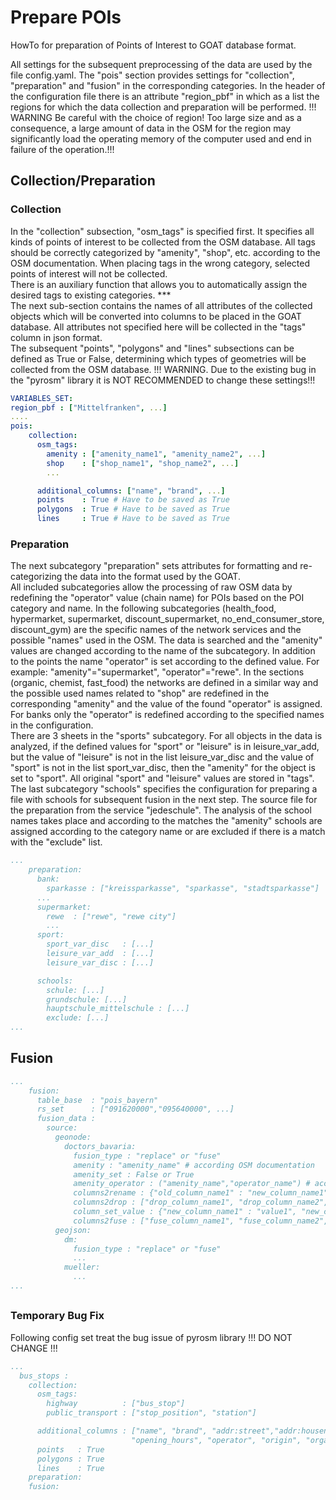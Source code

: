 # Prepare POIs
HowTo for preparation of Points of Interest to GOAT database format.  
  
All settings for the subsequent preprocessing of the data are used by the file config.yaml. The "pois" section provides settings for "collection", "preparation" and "fusion" in the corresponding categories. 
In the header of the configuration file there is an attribute "region_pbf" in which as a list the regions for which the data collection and preparation will be performed. 
!!! WARNING Be careful with the choice of region! Too large size and as a consequence, a large amount of data in the OSM for the region may significantly load the operating memory of the computer used and end in failure of the operation.!!!  
## Collection/Preparation
### Collection
In the "collection" subsection, "osm_tags" is specified first. It specifies all kinds of points of interest to be collected from the OSM database. All tags should be correctly categorized by "amenity", "shop", etc. according to the OSM documentation. When placing tags in the wrong category, selected points of interest will not be collected.  
There is an auxiliary function that allows you to automatically assign the desired tags to existing categories. ***  
The next sub-section contains the names of all attributes of the collected objects which will be converted into columns to be placed in the GOAT database. All attributes not specified here will be collected in the "tags" column in json format.  
The subsequent "points", "polygons" and "lines" subsections can be defined as True or False, determining which types of geometries will be collected from the OSM database. !!! WARNING. Due to the existing bug in the "pyrosm" library it is NOT RECOMMENDED to change these settings!!! 
```yaml
VARIABLES_SET:
region_pbf : ["Mittelfranken", ...]
....
pois: 
    collection:
      osm_tags:
        amenity : ["amenity_name1", "amenity_name2", ...]
        shop    : ["shop_name1", "shop_name2", ...]
        ...

      additional_columns: ["name", "brand", ...]
      points    : True # Have to be saved as True
      polygons  : True # Have to be saved as True
      lines     : True # Have to be saved as True

```
### Preparation
The next subcategory "preparation" sets attributes for formatting and re-categorizing the data into the format used by the GOAT.  
All included subcategories allow the processing of raw OSM data by redefining the "operator" value (chain name) for POIs based on the POI category and name. 
In the following subcategories (health_food, hypermarket, supermarket, discount_supermarket, no_end_consumer_store, discount_gym) are the specific names of the network services and the possible "names" used in the OSM. The data is searched and the "amenity" values are changed according to the name of the subcategory. In addition to the points the name "operator" is set according to the defined value. For example: "amenity"="supermarket", "operator"="rewe".
In the sections (organic, chemist, fast_food) the networks are defined in a similar way and the possible used names related to "shop" are redefined in the corresponding "amenity" and the value of the found "operator" is assigned.  
For banks only the "operator" is redefined according to the specified names in the configuration.  
There are 3 sheets in the "sports" subcategory. For all objects in the data is analyzed, if the defined values for "sport" or "leisure" is in leisure_var_add, but the value of "leisure" is not in the list leisure_var_disc and the value of "sport" is not in the list sport_var_disc, then the "amenity" for the object is set to "sport". All original "sport" and "leisure" values are stored in "tags".  
The last subcategory "schools" specifies the configuration for preparing a file with schools for subsequent fusion in the next step. The source file for the preparation from the service "jedeschule". The analysis of the school names takes place and according to the matches the "amenity" schools are assigned according to the category name or are excluded if there is a match with the "exclude" list.  
```yaml
...
    preparation:
      bank: 
        sparkasse : ["kreissparkasse", "sparkasse", "stadtsparkasse"]
      ...
      supermarket: 
        rewe  : ["rewe", "rewe city"]
        ...
      sport:
        sport_var_disc   : [...]
        leisure_var_add  : [...]
        leisure_var_disc : [...]

      schools:
        schule: [...]
        grundschule: [...]
        hauptschule_mittelschule : [...]
        exclude: [...]
...
```

## Fusion
```yaml
...
    fusion:
      table_base  : "pois_bayern"
      rs_set      : ["091620000","095640000", ...]
      fusion_data :
        source:
          geonode:
            doctors_bavaria:
              fusion_type : "replace" or "fuse"
              amenity : "amenity_name" # according OSM documentation
              amenity_set : False or True
              amenity_operator : ("amenity_name","operator_name") # according OSM documentation
              columns2rename : {"old_column_name1" : "new_column_name1", "old_column_name2" : "new_column_name2", ...}
              columns2drop : ["drop_column_name1", "drop_column_name2", ... ]
              column_set_value : {"new_column_name1" : "value1", "new_column_name2" : "value2", ...}
              columns2fuse : ["fuse_column_name1", "fuse_column_name2", ... ]
          geojson:
            dm:
              fusion_type : "replace" or "fuse"
              ...
            mueller:
              ...
...              
```
## 
### Temporary Bug Fix
  Following config set treat the bug issue of pyrosm library
  !!! DO NOT CHANGE !!!
```yaml
...
  bus_stops :
    collection:
      osm_tags: 
        highway          : ["bus_stop"]
        public_transport : ["stop_position", "station"]

      additional_columns : ["name", "brand", "addr:street","addr:housenumber", "addr:postcode", "addr:city", "addr:country", "phone", "website", 
                           "opening_hours", "operator", "origin", "organic", "subway"]
      points   : True
      polygons : True
      lines    : True
    preparation:
    fusion:
```